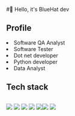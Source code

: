 #👋 Hello, it's BlueHat dev

## Profile
<li>Software QA Analyst</li> 
<li>Software Tester</li>
<li>Dot net developer</li>
<li>Python developer</li>
<li>Data Analyst</li>

## Tech stack
<div style="display:flex; flex-direction: row;">
  <p>
    <img src ="https://api.iconify.design/skill-icons/python-dark.svg?width=100&height=100"/>
        <img src ="https://api.iconify.design/skill-icons/grafana-dark.svg?width=100&height=100"/>
        <img src ="https://api.iconify.design/skill-icons/mysql-dark.svg?width=100&height=100"/>
        <img src="https://api.iconify.design/skill-icons/postgresql-dark.svg?color=%23100&width=100&height=100"/>
        <img src ="https://api.iconify.design/logos/c-sharp.svg?width=100&height=100"/>

  </p>
  
  <p>
            <img src ="https://www.vectorlogo.zone/logos/nodejs/nodejs-icon.svg"/>
            <img src="https://www.vectorlogo.zone/logos/dotnet/dotnet-icon.svg"/>
  </p
</div>

<!---
bluehat8/bluehat8 is a ✨ special ✨ repository because its `README.md` (this file) appears on your GitHub profile.
You can click the Preview link to take a look at your changes.
--->
